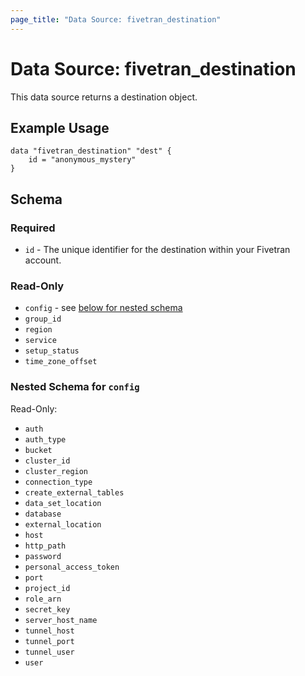 ```yaml
---
page_title: "Data Source: fivetran_destination"
---
```


# Data Source: fivetran_destination

This data source returns a destination object.

## Example Usage

```hcl
data "fivetran_destination" "dest" {
    id = "anonymous_mystery"
}
```

## Schema

### Required

- `id` - The unique identifier for the destination within your Fivetran account.

### Read-Only

- `config` - see [below for nested schema](#nestedatt--config)
- `group_id` 
- `region` 
- `service` 
- `setup_status` 
- `time_zone_offset` 

<a id="nestedatt--config"></a>
### Nested Schema for `config`

Read-Only:

- `auth` 
- `auth_type` 
- `bucket` 
- `cluster_id`
- `cluster_region`
- `connection_type` 
- `create_external_tables` 
- `data_set_location` 
- `database` 
- `external_location` 
- `host` 
- `http_path` 
- `password` 
- `personal_access_token` 
- `port`
- `project_id` 
- `role_arn` 
- `secret_key`
- `server_host_name` 
- `tunnel_host` 
- `tunnel_port` 
- `tunnel_user` 
- `user` 


